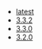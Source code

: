 - [latest](https://github.com/Bubka/2FAuth/releases)
- [3.3.2](https://github.com/Bubka/2FAuth/releases/tag/v3.3.2)
- [3.3.0](https://www.qucheng.com/app-dynamic/2fauth-3.30-136.html)
- [3.2.0](https://github.com/Bubka/2FAuth/releases/tag/v3.2.0)

